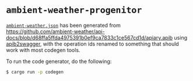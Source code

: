 # `ambient-weather-progenitor`

[`ambient-weather.json`](./ambient-weather.json) has been generated from <https://github.com/ambient-weather/api-docs/blob/d68ffa5ffda4975391b0ef9ca7833c1ce567cd1d/apiary.apib> using [apib2swagger](https://github.com/kminami/apib2swagger), with the operation ids renamed to something that should work with most codegen tools.

To run the code generator, do the following:

```bash
$ cargo run -p codegen
```
